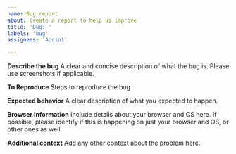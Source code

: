 ```yaml
---
name: Bug report
about: Create a report to help us improve
title: 'Bug: '
labels: 'bug'
assignees: 'Accio1'

---
```


**Describe the bug**
A clear and concise description of what the bug is. Please use screenshots if applicable.

**To Reproduce**
Steps to reproduce the bug

**Expected behavior**
A clear description of what you expected to happen.

**Browser Information**
Include details about your browser and OS here. If possible, please identify if this is happening on just your browser and OS, or other ones as well.

**Additional context**
Add any other context about the problem here.
